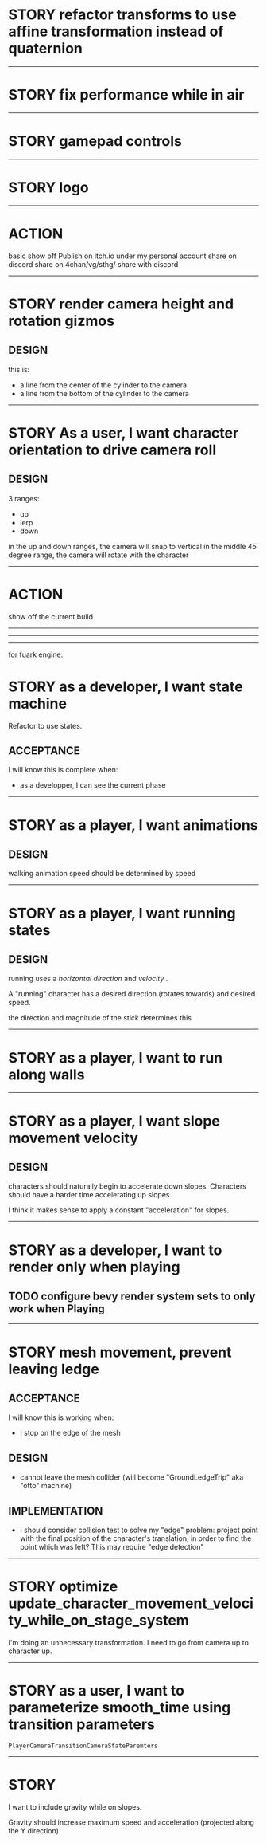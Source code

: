 # STORY refactor transforms to use affine transformation instead of quaternion

---

# STORY fix performance while in air

---

# STORY gamepad controls

---

# STORY logo

---

# ACTION

basic show off
Publish on itch.io under my personal account
share on discord
share on 4chan/vg/sthg/
share with discord

---

# STORY render camera height and rotation gizmos

## DESIGN

this is:

- a line from the center of the cylinder to the camera
- a line from the bottom of the cylinder to the camera

---

# STORY As a user, I want character orientation to drive camera roll

## DESIGN

3 ranges:

- up
- lerp
- down

in the up and down ranges, the camera will snap to vertical
in the middle 45 degree range, the camera will rotate with the character

---

# ACTION

show off the current build

---

---

---

for fuark engine:

# STORY as a developer, I want state machine

Refactor to use states.

## ACCEPTANCE

I will know this is complete when:

- as a developper, I can see the current phase

---

# STORY as a player, I want animations

## DESIGN

walking animation speed should be determined by speed

---

# STORY as a player, I want running states

## DESIGN

running uses a _horizontal direction_ and _velocity_ .

A "running" character has a desired direction (rotates towards) and desired speed.

the direction and magnitude of the stick determines this

---

# STORY as a player, I want to run along walls

---

# STORY as a player, I want slope movement velocity

## DESIGN

characters should naturally begin to accelerate down slopes. Characters should have a harder time accelerating up slopes.

I think it makes sense to apply a constant "acceleration" for slopes.

---

# STORY as a developer, I want to render only when playing

## TODO configure bevy render system sets to only work when Playing

---

# STORY mesh movement, prevent leaving ledge

## ACCEPTANCE

I will know this is working when:

- I stop on the edge of the mesh

## DESIGN

- cannot leave the mesh collider (will become "GroundLedgeTrip" aka "otto" machine)

## IMPLEMENTATION

- I should consider collision test to solve my "edge" problem: project point with the final position of the character's translation, in order to find the point which was left?
  This may require "edge detection"

---

# STORY optimize update_character_movement_velocity_while_on_stage_system

I'm doing an unnecessary transformation. I need to go from camera up to character up.

---

# STORY as a user, I want to parameterize smooth_time using transition parameters

`PlayerCameraTransitionCameraStateParemters`

---

# STORY

I want to include gravity while on slopes.

Gravity should increase maximum speed and acceleration (projected along the Y direction)
